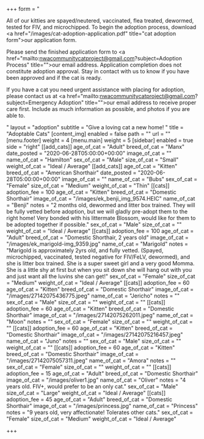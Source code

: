 +++
form = "<p>All of our kitties are spayed/neutered, vaccinated, flea treated, dewormed, tested for FIV, and microchipped. To begin the adoption process, download <a href=\"/images/cat-adoption-application.pdf\" title=\"cat adoption form\">our application form</a>.</p><p>Please send the finished application form to <a href=\"mailto:nwacommunitycatproject@gmail.com?subject=Adoption Process\" title=\"\">our email address</a>. Application completion does not constitute adoption approval. Stay in contact with us to know if you have been approved and if the cat is ready.</p><p>If you have a cat you need urgent assistance with placing for adoption, please contact us at <a href=\"mailto:nwacommunitycatproject@gmail.com?subject=Emergency Adoption\" title=\"\">our email address</a> to receive proper care first.  Include as much information as possible, and photos if you are able to.  </p>"
layout = "adoption"
subtitle = "Give a loving cat a new home! "
title = "Adoptable Cats"
[content_img]
enabled = false
path = ""
url = ""
[menu.footer]
weight = 4
[menu.main]
weight = 5
[sidebar]
enabled = true
side = "right"
[[add_cats]]
age_of_cat = "Adult"
breed_of_cat = "Manx"
date_posted = "2020-06-28T05:00:00+00:00"
image_of_cat = ""
name_of_cat = "Hamilton"
sex_of_cat = "Male"
size_of_cat = "Small"
weight_of_cat = "Ideal / Average"
[[add_cats]]
age_of_cat = "Kitten"
breed_of_cat = "American Shorthair"
date_posted = "2020-06-28T05:00:00+00:00"
image_of_cat = ""
name_of_cat = "Bubs"
sex_of_cat = "Female"
size_of_cat = "Medium"
weight_of_cat = "Thin"
[[cats]]
adoption_fee = 100
age_of_cat = "Kitten"
breed_of_cat = "Domestic Shorthair"
image_of_cat = "/images/ek_benji_img_9574.HEIC"
name_of_cat = "Benji"
notes = "2 months old, dewormed and litter box trained.  They will be fully vetted before adoption, but we will gladly pre-adopt them to the right home!  Very bonded with his littermate Blossom, would like for them to be adopted together if possible."
sex_of_cat = "Male"
size_of_cat = ""
weight_of_cat = "Ideal / Average"
[[cats]]
adoption_fee = 100
age_of_cat = "Adult"
breed_of_cat = "Domestic Shorthair, 2 years old"
image_of_cat = "/images/ek_marigold-img_9359.jpg"
name_of_cat = "Marigold"
notes = "Marigold is approximately 2yrs old, and fully vetted.  (Spayed, microchipped, vaccinated, tested negative for FIV/FeLV, dewormed), and she is litter box trained. She is a super sweet girl and a very good Momma. She is a little shy at first but when you sit down she will hang out with you and just want all the luvins she can get!"
sex_of_cat = "Female"
size_of_cat = "Medium"
weight_of_cat = "Ideal / Average"
[[cats]]
adoption_fee = 60
age_of_cat = "Kitten"
breed_of_cat = "Domestic Shorthair"
image_of_cat = "/images/27142075436775.jpeg"
name_of_cat = "Jericho"
notes = ""
sex_of_cat = "Male"
size_of_cat = ""
weight_of_cat = ""
[[cats]]
adoption_fee = 60
age_of_cat = "Kitten"
breed_of_cat = "Domestic Shorthair"
image_of_cat = "/images/27142075262011.jpeg"
name_of_cat = "Moon"
notes = ""
sex_of_cat = "Female"
size_of_cat = ""
weight_of_cat = ""
[[cats]]
adoption_fee = 60
age_of_cat = "Kitten"
breed_of_cat = "Domestic Shorthair"
image_of_cat = "/images/27142075216457.jpeg"
name_of_cat = "Juno"
notes = ""
sex_of_cat = "Male"
size_of_cat = ""
weight_of_cat = ""
[[cats]]
adoption_fee = 60
age_of_cat = "Kitten"
breed_of_cat = "Domestic Shorthair"
image_of_cat = "/images/27142075057311.jpeg"
name_of_cat = "Amora"
notes = ""
sex_of_cat = "Female"
size_of_cat = ""
weight_of_cat = ""
[[cats]]
adoption_fee = 15
age_of_cat = "Adult"
breed_of_cat = "Domestic Shorthair"
image_of_cat = "/images/oliver1.jpg"
name_of_cat = "Oliver"
notes = "4 years old. FIV+, would prefer to be an only cat."
sex_of_cat = "Male"
size_of_cat = "Large"
weight_of_cat = "Ideal / Average"
[[cats]]
adoption_fee = 45
age_of_cat = "Adult"
breed_of_cat = "Domestic Shorthair"
image_of_cat = "/images/princess.jpg"
name_of_cat = "Princess"
notes = "9 years old, very affectionate! Tolerates other cats."
sex_of_cat = "Female"
size_of_cat = "Medium"
weight_of_cat = "Ideal / Average"

+++
